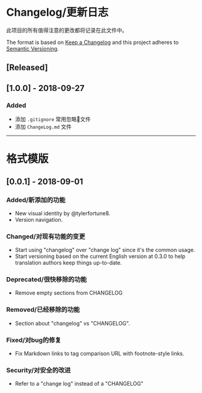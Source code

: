 # Changelog/更新日志

此项目的所有值得注意的更改都将记录在此文件中。

The format is based on [Keep a Changelog](http://keepachangelog.com/en/1.0.0/)
and this project adheres to [Semantic Versioning](http://semver.org/spec/v2.0.0.html).

## [Released]

## [1.0.0] - 2018-09-27
### Added
- 添加 `.gitignore` 常用忽略文件
- 添加 `ChangeLog.md` 文件

---

# 格式模版
## [0.0.1] - 2018-09-01
### Added/新添加的功能
- New visual identity by @tylerfortune8.
- Version navigation.

### Changed/对现有功能的变更
- Start using "changelog" over "change log" since it's the common usage.
- Start versioning based on the current English version at 0.3.0 to help
translation authors keep things up-to-date.

### Deprecated/很快移除的功能
- Remove empty sections from CHANGELOG

### Removed/已经移除的功能
- Section about "changelog" vs "CHANGELOG".

### Fixed/对bug的修复
- Fix Markdown links to tag comparison URL with footnote-style links.

### Security/对安全的改进
- Refer to a "change log" instead of a "CHANGELOG"
